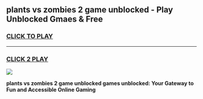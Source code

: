 
## plants vs zombies 2 game unblocked - Play Unblocked Gmaes & Free
<h3>
<a href="https://news.freeplayer.one?title=plants_vs_zombies_2_game_unblocked&ref=16F">CLICK TO PLAY</a></h3>
<hr>

<h3>
<a href="https://news.freeplayer.one?title=plants_vs_zombies_2_game_unblocked&ref=16F">CLICK 2 PLAY</a>
  
</h3>

<a href="https://news.freeplayer.one?title=plants_vs_zombies_2_game_unblocked&ref=16F/"><img src="https://clearcache.store/games.png"></a>


**plants vs zombies 2 game unblocked games unblocked: Your Gateway to Fun and Accessible Online Gaming**

